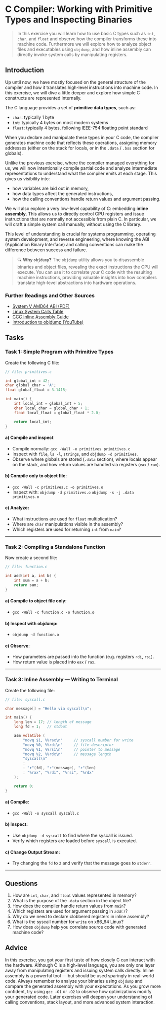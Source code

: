 <!---
{
  "id": "f87c7e89-ece7-4c55-af54-16a3b3b7435f",
  "depends_on": [
    "AND",
    "302c98a7-cbea-435c-ada2-bbf7538429a2",
    "81f2e303-d35c-4857-9cb7-190e3c5372b0",
    [
      "OR",
      "718193ef-11a1-408d-af23-4b10c24d490d", 
      "99787eda-617a-4a68-b9a4-d60ec5c5c303"  
    ]
  ],
  "author": "Stephan Bökelmann",
  "first_used": "2025-06-05",
  "keywords": ["C Compiler", "Inline Assembly", "Syscall", "Objdump", "Locals and Globals", "Primitive Types"]
}
--->

# C Compiler: Working with Primitive Types and Inspecting Binaries

> In this exercise you will learn how to use basic C types such as `int`, `char`, and `float` and observe how the compiler transforms these into machine code. Furthermore we will explore how to analyze object files and executables using `objdump`, and how inline assembly can directly invoke system calls by manipulating registers.

## Introduction

Up until now, we have mostly focused on the general structure of the compiler and how it translates high-level instructions into machine code. In this exercise, we will dive a little deeper and explore how simple C constructs are represented internally.

The C language provides a set of **primitive data types**, such as:

* `char`: typically 1 byte
* `int`: typically 4 bytes on most modern systems
* `float`: typically 4 bytes, following IEEE-754 floating point standard

When you declare and manipulate these types in your C code, the compiler generates machine code that reflects these operations, assigning memory addresses (either on the stack for locals, or in the `.data` / `.bss` section for globals).

Unlike the previous exercise, where the compiler managed everything for us, we will now intentionally compile partial code and analyze intermediate representations to understand what the compiler emits at each stage. This gives us visibility into:

* how variables are laid out in memory,
* how data types affect the generated instructions,
* how the calling conventions handle return values and argument passing.

We will also explore a very low-level capability of C: embedding **inline assembly**. This allows us to directly control CPU registers and issue instructions that are normally not accessible from plain C. In particular, we will craft a simple system call manually, without using the C library.

This level of understanding is crucial for systems programming, operating system development, and reverse engineering, where knowing the ABI (Application Binary Interface) and calling conventions can make the difference between success and failure.

> 🔍 **Why `objdump`?**
> The `objdump` utility allows you to disassemble binaries and object files, revealing the exact instructions the CPU will execute. You can use it to correlate your C code with the resulting machine instructions, providing valuable insights into how compilers translate high-level abstractions into hardware operations.

### Further Readings and Other Sources

* [System V AMD64 ABI (PDF)](https://gitlab.com/x86-psABIs/x86-64-ABI/-/raw/master/x86-64-ABI.pdf)
* [Linux System Calls Table](https://filippo.io/linux-syscall-table/)
* [GCC Inline Assembly Guide](https://www.ibiblio.org/gferg/ldp/GCC-Inline-Assembly-HOWTO.html)
* [Introduction to objdump (YouTube)](https://www.youtube.com/watch?v=qJ1jYvLkxKg)

## Tasks

### Task 1: Simple Program with Primitive Types

Create the following C file:

```C
// file: primitives.c

int global_int = 42;
char global_char = 'A';
float global_float = 3.1415;

int main() {
    int local_int = global_int + 5;
    char local_char = global_char + 1;
    float local_float = global_float * 2.0;

    return local_int;
}
```

#### a) Compile and inspect

* Compile normally:
  `gcc -Wall -o primitives primitives.c`
* Inspect with `file`, `ls -l`, `strings`, and `objdump -d primitives`.
* Observe where globals are stored (`.data` section), where locals appear on the stack, and how return values are handled via registers (`eax` / `rax`).

#### b) Compile only to object file:

* `gcc -Wall -c primitives.c -o primitives.o`
* Inspect with:
  `objdump -d primitives.o`
  `objdump -s -j .data primitives.o`

#### c) Analyze:

* What instructions are used for `float` multiplication?
* Where are `char` manipulations visible in the assembly?
* Which registers are used for returning `int` from `main`?

---

### Task 2: Compiling a Standalone Function

Now create a second file:

```C
// file: function.c

int add(int a, int b) {
    int sum = a + b;
    return sum;
}
```

#### a) Compile to object file only:

* `gcc -Wall -c function.c -o function.o`

#### b) Inspect with objdump:

* `objdump -d function.o`

#### c) Observe:

* How parameters are passed into the function (e.g. registers `rdi`, `rsi`).
* How return value is placed into `eax` / `rax`.

---

### Task 3: Inline Assembly — Writing to Terminal

Create the following file:

```C
// file: syscall.c

char message[] = "Hello via syscall\n";

int main() {
    long len = 17; // length of message
    long fd = 1;   // stdout

    asm volatile (
        "movq $1, %%rax\n"     // syscall number for write
        "movq %0, %%rdi\n"     // file descriptor
        "movq %1, %%rsi\n"     // pointer to message
        "movq %2, %%rdx\n"     // message length
        "syscall\n"
        :
        : "r"(fd), "r"(message), "r"(len)
        : "%rax", "%rdi", "%rsi", "%rdx"
    );

    return 0;
}
```

#### a) Compile:

* `gcc -Wall -o syscall syscall.c`

#### b) Inspect:

* Use `objdump -d syscall` to find where the syscall is issued.
* Verify which registers are loaded before `syscall` is executed.

#### c) Change Output Stream:

* Try changing the `fd` to `2` and verify that the message goes to `stderr`.

---

## Questions

1. How are `int`, `char`, and `float` values represented in memory?
2. What is the purpose of the `.data` section in the object file?
3. How does the compiler handle return values from `main`?
4. Which registers are used for argument passing in `add()`?
5. Why do we need to declare clobbered registers in inline assembly?
6. What is the syscall number for `write` on x86\_64 Linux?
7. How does `objdump` help you correlate source code with generated machine code?

## Advice

In this exercise, you got your first taste of how closely C can interact with the hardware. Although C is a high-level language, you are only one layer away from manipulating registers and issuing system calls directly. Inline assembly is a powerful tool — but should be used sparingly in real-world code. Always remember to analyze your binaries using `objdump` and compare the generated assembly with your expectations. As you grow more confident, try using `gcc -O1` or `-O2` to observe how optimizations modify your generated code. Later exercises will deepen your understanding of calling conventions, stack layout, and more advanced system interaction.
